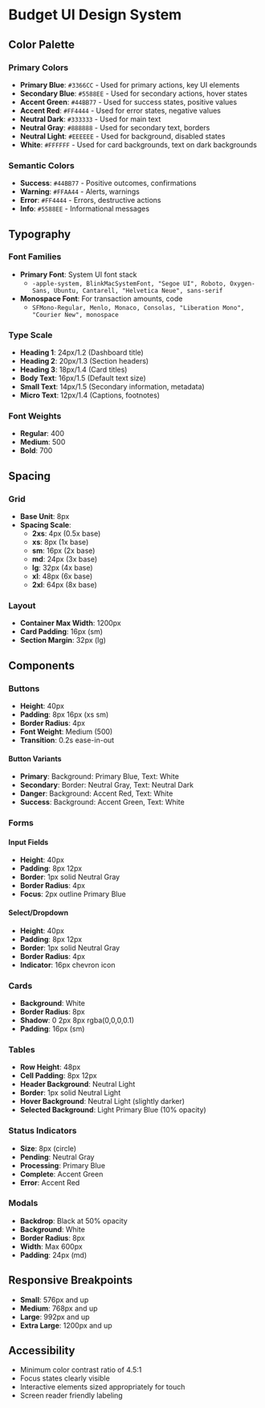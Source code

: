 # Budget UI Design System

## Color Palette

### Primary Colors
- **Primary Blue**: `#3366CC` - Used for primary actions, key UI elements
- **Secondary Blue**: `#5588EE` - Used for secondary actions, hover states
- **Accent Green**: `#44BB77` - Used for success states, positive values
- **Accent Red**: `#FF4444` - Used for error states, negative values
- **Neutral Dark**: `#333333` - Used for main text
- **Neutral Gray**: `#888888` - Used for secondary text, borders
- **Neutral Light**: `#EEEEEE` - Used for background, disabled states
- **White**: `#FFFFFF` - Used for card backgrounds, text on dark backgrounds

### Semantic Colors
- **Success**: `#44BB77` - Positive outcomes, confirmations
- **Warning**: `#FFAA44` - Alerts, warnings
- **Error**: `#FF4444` - Errors, destructive actions
- **Info**: `#5588EE` - Informational messages

## Typography

### Font Families
- **Primary Font**: System UI font stack
  - `-apple-system, BlinkMacSystemFont, "Segoe UI", Roboto, Oxygen-Sans, Ubuntu, Cantarell, "Helvetica Neue", sans-serif`
- **Monospace Font**: For transaction amounts, code
  - `SFMono-Regular, Menlo, Monaco, Consolas, "Liberation Mono", "Courier New", monospace`

### Type Scale
- **Heading 1**: 24px/1.2 (Dashboard title)
- **Heading 2**: 20px/1.3 (Section headers)
- **Heading 3**: 18px/1.4 (Card titles)
- **Body Text**: 16px/1.5 (Default text size)
- **Small Text**: 14px/1.5 (Secondary information, metadata)
- **Micro Text**: 12px/1.4 (Captions, footnotes)

### Font Weights
- **Regular**: 400
- **Medium**: 500
- **Bold**: 700

## Spacing

### Grid
- **Base Unit**: 8px
- **Spacing Scale**:
  - **2xs**: 4px (0.5x base)
  - **xs**: 8px (1x base)
  - **sm**: 16px (2x base)
  - **md**: 24px (3x base)
  - **lg**: 32px (4x base)
  - **xl**: 48px (6x base)
  - **2xl**: 64px (8x base)

### Layout
- **Container Max Width**: 1200px
- **Card Padding**: 16px (sm)
- **Section Margin**: 32px (lg)

## Components

### Buttons
- **Height**: 40px
- **Padding**: 8px 16px (xs sm)
- **Border Radius**: 4px
- **Font Weight**: Medium (500)
- **Transition**: 0.2s ease-in-out

#### Button Variants
- **Primary**: Background: Primary Blue, Text: White
- **Secondary**: Border: Neutral Gray, Text: Neutral Dark
- **Danger**: Background: Accent Red, Text: White
- **Success**: Background: Accent Green, Text: White

### Forms

#### Input Fields
- **Height**: 40px
- **Padding**: 8px 12px
- **Border**: 1px solid Neutral Gray
- **Border Radius**: 4px
- **Focus**: 2px outline Primary Blue

#### Select/Dropdown
- **Height**: 40px
- **Padding**: 8px 12px
- **Border**: 1px solid Neutral Gray
- **Border Radius**: 4px
- **Indicator**: 16px chevron icon

### Cards
- **Background**: White
- **Border Radius**: 8px
- **Shadow**: 0 2px 8px rgba(0,0,0,0.1)
- **Padding**: 16px (sm)

### Tables
- **Row Height**: 48px
- **Cell Padding**: 8px 12px
- **Header Background**: Neutral Light
- **Border**: 1px solid Neutral Light
- **Hover Background**: Neutral Light (slightly darker)
- **Selected Background**: Light Primary Blue (10% opacity)

### Status Indicators
- **Size**: 8px (circle)
- **Pending**: Neutral Gray
- **Processing**: Primary Blue
- **Complete**: Accent Green
- **Error**: Accent Red

### Modals
- **Backdrop**: Black at 50% opacity
- **Background**: White
- **Border Radius**: 8px
- **Width**: Max 600px
- **Padding**: 24px (md)

## Responsive Breakpoints
- **Small**: 576px and up
- **Medium**: 768px and up
- **Large**: 992px and up
- **Extra Large**: 1200px and up

## Accessibility
- Minimum color contrast ratio of 4.5:1
- Focus states clearly visible
- Interactive elements sized appropriately for touch
- Screen reader friendly labeling